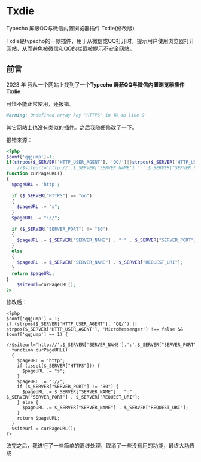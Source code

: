# Txdie

Typecho 屏蔽QQ与微信内置浏览器插件 Txdie(修改版)

Txdie是typecho的一款插件，用于从微信或QQ打开时，提示用户使用浏览器打开网站，从而避免被微信和QQ的拦截被提示不安全网站。

## 前言

2023 年
我从一个网站上找到了一个**Typecho 屏蔽QQ与微信内置浏览器插件 Txdie**

可惜不能正常使用，还报错。

```md
Warning: Undefined array key "HTTPS" in 略 on line 9
```

其它网站上也没有类似的插件。之后我随便修改了一下。

报错来源：

```php
<?php
$conf['qqjump']=1;
if(strpos($_SERVER['HTTP_USER_AGENT'], 'QQ/')||strpos($_SERVER['HTTP_USER_AGENT'], 'MicroMessenger')!==false && $conf['qqjump']==1){
    //$siteurl='http://'.$_SERVER['SERVER_NAME'].':'.$_SERVER["SERVER_PORT"].$_SERVER["REQUEST_URI"];
function curPageURL() 
{
  $pageURL = 'http';
 
  if ($_SERVER["HTTPS"] == "on") 
  {
    $pageURL .= "s";
  }
  $pageURL .= "://";
 
  if ($_SERVER["SERVER_PORT"] != "80") 
  {
    $pageURL .= $_SERVER["SERVER_NAME"] . ":" . $_SERVER["SERVER_PORT"] . $_SERVER["REQUEST_URI"];
  } 
  else
  {
    $pageURL .= $_SERVER["SERVER_NAME"] . $_SERVER["REQUEST_URI"];
  }
  return $pageURL;
}
    $siteurl=curPageURL();
?>
```

修改后：

```
<?php
$conf['qqjump'] = 1;
if (strpos($_SERVER['HTTP_USER_AGENT'], 'QQ/') || strpos($_SERVER['HTTP_USER_AGENT'], 'MicroMessenger') !== false && $conf['qqjump'] == 1) {
  //$siteurl='http://'.$_SERVER['SERVER_NAME'].':'.$_SERVER["SERVER_PORT"].$_SERVER["REQUEST_URI"];
  function curPageURL()
  {
    $pageURL = 'http';
    if (isset($_SERVER["HTTPS"])) {
      $pageURL .= "s";
    }
    $pageURL .= "://";
    if ($_SERVER["SERVER_PORT"] != "80") {
      $pageURL .= $_SERVER["SERVER_NAME"] . ":" . $_SERVER["SERVER_PORT"] . $_SERVER["REQUEST_URI"];
    } else {
      $pageURL .= $_SERVER["SERVER_NAME"] . $_SERVER["REQUEST_URI"];
    }
    return $pageURL;
  }
  $siteurl = curPageURL();
?>
```
改完之后，我进行了一些简单的离线处理，取消了一些没有用的功能，最终大功告成
